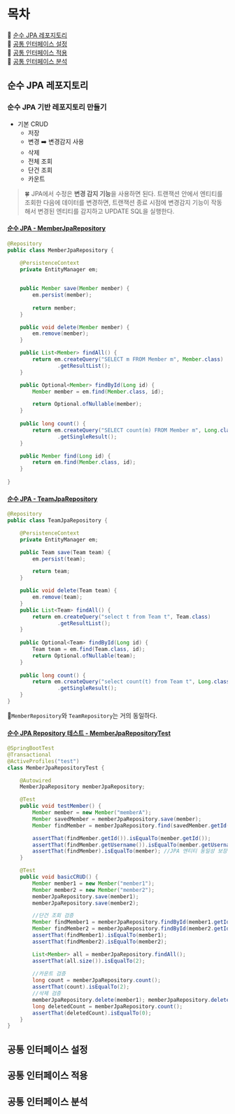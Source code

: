 # 목차
🎀 [순수 JPA 레포지토리](#순수-jpa-레포지토리)  
🎀 [공통 인터페이스 설정](#공통-인터페이스-설정)  
🎀 [공통 인터페이스 적용](#공통-인터페이스-적용)  
🎀 [공통 인터페이스 분석](#공통-인터페이스-분석)  

## 순수 JPA 레포지토리
### 순수 JPA 기반 레포지토리 만들기
- 기본 CRUD
  - 저장
  - 변경 ➡️ 변경감지 사용
  - 삭제
  - 전체 조회
  - 단건 조회
  - 카운트

> 🍀 JPA에서 수정은 **변경 감지 기능**을 사용하면 된다. 트랜잭션 안에서 엔티티를 조회한 다음에 데이터를 변경하면, 트랜잭션 종료 시점에 변경감지 기능이 작동해서 변경된 엔티티를 감지하고 UPDATE SQL을 실행한다.

#### [순수 JPA - MemberJpaRepository](..%2Fsrc%2Fmain%2Fjava%2Fddangme%2Fspringdatajpa%2Frepository%2FMemberJpaRepository.java)
```java
@Repository
public class MemberJpaRepository {
    
    @PersistenceContext
    private EntityManager em;


    public Member save(Member member) {
        em.persist(member);
        
        return member;
    }

    public void delete(Member member) {
        em.remove(member);
    }

    public List<Member> findAll() {
        return em.createQuery("SELECT m FROM Member m", Member.class)
                .getResultList();
    }

    public Optional<Member> findById(Long id) {
        Member member = em.find(Member.class, id);

        return Optional.ofNullable(member);
    }
    
    public long count() {
        return em.createQuery("SELECT count(m) FROM Member m", Long.class)
                .getSingleResult();
    }

    public Member find(Long id) {
        return em.find(Member.class, id);
    }   
    
}
```

#### [순수 JPA - TeamJpaRepository](..%2Fsrc%2Fmain%2Fjava%2Fddangme%2Fspringdatajpa%2Frepository%2FTeamJpaRepository.java)
```java
@Repository
public class TeamJpaRepository {

    @PersistenceContext
    private EntityManager em;

    public Team save(Team team) {
        em.persist(team);

        return team;
    }

    public void delete(Team team) {
        em.remove(team);
    }
    public List<Team> findAll() {
        return em.createQuery("select t from Team t", Team.class)
                .getResultList();
    }
    
    public Optional<Team> findById(Long id) {
        Team team = em.find(Team.class, id);
        return Optional.ofNullable(team);
    }
    
    public long count() {
        return em.createQuery("select count(t) from Team t", Long.class)
                .getSingleResult();
    }
}
```

🚨`MemberRepository`와 `TeamRepository`는 거의 동일하다.

#### [순수 JPA Repository 테스트 - MemberJpaRepositoryTest](..%2Fsrc%2Ftest%2Fjava%2Fddangme%2Fspringdatajpa%2Frepository%2FMemberJpaRepositoryTest.java)
```java
@SpringBootTest
@Transactional
@ActiveProfiles("test")
class MemberJpaRepositoryTest {

    @Autowired
    MemberJpaRepository memberJpaRepository;

    @Test
    public void testMember() {
        Member member = new Member("memberA");
        Member savedMember = memberJpaRepository.save(member);
        Member findMember = memberJpaRepository.find(savedMember.getId());

        assertThat(findMember.getId()).isEqualTo(member.getId());
        assertThat(findMember.getUsername()).isEqualTo(member.getUsername());
        assertThat(findMember).isEqualTo(member); //JPA 엔티티 동일성 보장
    }

    @Test
    public void basicCRUD() {
        Member member1 = new Member("member1");
        Member member2 = new Member("member2");
        memberJpaRepository.save(member1);
        memberJpaRepository.save(member2);

        //단건 조회 검증
        Member findMember1 = memberJpaRepository.findById(member1.getId()).get();
        Member findMember2 = memberJpaRepository.findById(member2.getId()).get();
        assertThat(findMember1).isEqualTo(member1);
        assertThat(findMember2).isEqualTo(member2);

        List<Member> all = memberJpaRepository.findAll();
        assertThat(all.size()).isEqualTo(2);
        
        //카운트 검증
        long count = memberJpaRepository.count();
        assertThat(count).isEqualTo(2);
        //삭제 검증
        memberJpaRepository.delete(member1); memberJpaRepository.delete(member2);
        long deletedCount = memberJpaRepository.count();
        assertThat(deletedCount).isEqualTo(0);
    }
}
```

## 공통 인터페이스 설정
## 공통 인터페이스 적용
## 공통 인터페이스 분석

